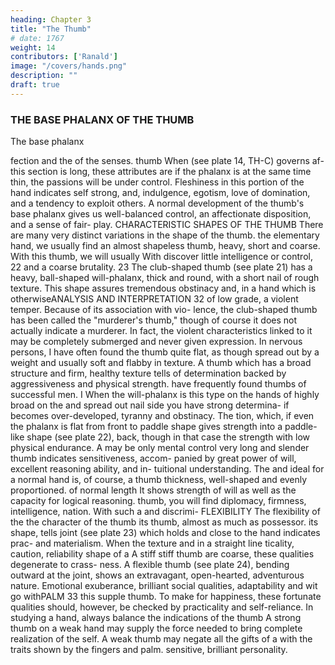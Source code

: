 ```yaml
---
heading: Chapter 3
title: "The Thumb"
# date: 1767
weight: 14
contributors: ['Ranald']
image: "/covers/hands.png"
description: ""
draft: true
---
```



### THE BASE PHALANX OF THE THUMB

The base phalanx

fection
and the
of the
senses.
thumb
When
(see plate 14,
TH-C)
governs af-
this section is long, these attributes are
if the phalanx is at the same time thin, the passions will
be under control. Fleshiness in this portion of the hand indicates self
strong, and,
indulgence, egotism, love of domination, and a tendency to exploit
others. A normal development of the thumb's base phalanx gives us
well-balanced control, an affectionate disposition, and a sense of fair-
play.
CHARACTERISTIC SHAPES OF THE THUMB
There are many very
distinct variations in the
shape of the thumb.
the elementary hand, we usually find an almost shapeless
thumb, heavy, short and coarse. With this thumb, we will usually
With
discover
little
intelligence or control,
22
and a coarse
brutality.
23
The club-shaped thumb (see plate 21) has a heavy, ball-shaped
will-phalanx, thick and round, with a short nail of rough texture. This
shape assures tremendous obstinacy and, in a hand which is otherwiseANALYSIS AND INTERPRETATION
32
of low grade, a violent temper. Because of its association with vio-
lence, the club-shaped thumb has been called the "murderer's thumb,"
though of course it does not actually indicate a murderer. In fact,
the violent characteristics linked to it may be completely submerged
and never given
expression.
In nervous persons, I have often found the thumb quite flat, as
though spread out by a weight and usually soft and flabby in texture.
A thumb which has a broad structure and firm, healthy texture
tells of
determination backed by aggressiveness and physical strength.
have frequently found thumbs of
successful men.
I
When
the will-phalanx
is
this
type on the hands of highly
broad on the
and spread out
nail side
you have strong determina-
if
becomes
over-developed,
tyranny and obstinacy. The
tion, which,
if
even
the
phalanx is flat from front to
paddle shape gives strength
into a paddle-like shape (see plate 22),
back, though in that case the strength
with low physical endurance.
A
may
be only mental control
very long and slender thumb indicates sensitiveness, accom-
panied by great power of
will, excellent
reasoning ability, and in-
tuitional understanding.
The
and
ideal for a
normal hand
is,
of course, a
thumb
thickness, well-shaped and evenly proportioned.
of normal length
It
shows strength
of will as well as the capacity for logical reasoning.
thumb, you will find diplomacy, firmness, intelligence,
nation.
With such a
and discrimi-
FLEXIBILITY
The
flexibility of the
the character of
the
thumb
its
thumb, almost as much as
possessor.
its
shape,
tells
joint (see plate 23) which holds
and close to the hand indicates prac-
and materialism. When the texture and
in a straight line
ticality, caution, reliability
shape of a
A stiff
stiff
thumb
are coarse, these qualities degenerate to crass-
ness.
A flexible thumb (see plate 24), bending outward at the joint,
shows an extravagant, open-hearted, adventurous nature. Emotional
exuberance, brilliant social qualities, adaptability and wit go withPALM
33
this supple thumb. To make for happiness, these fortunate qualities
should, however, be checked by practicality and self-reliance.
In studying a hand, always balance the indications of the thumb
A strong thumb on a
weak hand may supply the force needed to bring complete
realization of the self. A weak thumb may negate all the gifts of a
with the traits shown by the fingers and palm.
sensitive,
brilliant personality.

